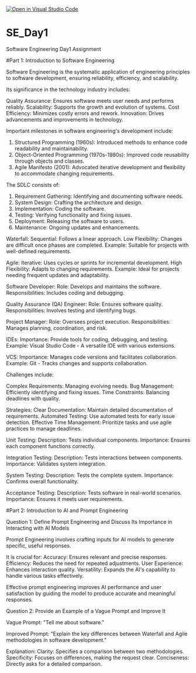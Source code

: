 [![Open in Visual Studio Code](https://classroom.github.com/assets/open-in-vscode-2e0aaae1b6195c2367325f4f02e2d04e9abb55f0b24a779b69b11b9e10269abc.svg)](https://classroom.github.com/online_ide?assignment_repo_id=15539565&assignment_repo_type=AssignmentRepo)
# SE_Day1
Software Engineering Day1 Assignment

#Part 1: Introduction to Software Engineering

Software Engineering is the systematic application of engineering principles to software development, ensuring reliability, efficiency, and scalability. 

Its significance in the technology industry includes:

Quality Assurance: Ensures software meets user needs and performs reliably.
Scalability: Supports the growth and evolution of systems.
Cost Efficiency: Minimizes costly errors and rework.
Innovation: Drives advancements and improvements in technology.


Important milestones in software engineering's development include:

1. Structured Programming (1960s): Introduced methods to enhance code readability and maintainability.
2. Object-Oriented Programming (1970s-1980s): Improved code reusability through objects and classes.
3. Agile Manifesto (2001): Advocated iterative development and flexibility to accommodate changing requirements.



The SDLC consists of:

1. Requirement Gathering: Identifying and documenting software needs.
2. System Design: Crafting the architecture and design.
3. Implementation: Coding the software.
4. Testing: Verifying functionality and fixing issues.
5. Deployment: Releasing the software to users.
6. Maintenance: Ongoing updates and enhancements.


Waterfall:
Sequential: Follows a linear approach.
Low Flexibility: Changes are difficult once phases are completed.
Example: Suitable for projects with well-defined requirements.

Agile:
Iterative: Uses cycles or sprints for incremental development.
High Flexibility: Adapts to changing requirements.
Example: Ideal for projects needing frequent updates and adaptability.



Software Developer:
Role: Develops and maintains the software.
Responsibilities: Includes coding and debugging.

Quality Assurance (QA) Engineer:
Role: Ensures software quality.
Responsibilities: Involves testing and identifying bugs.

Project Manager:
Role: Oversees project execution.
Responsibilities: Manages planning, coordination, and risk.



IDEs:
Importance: Provide tools for coding, debugging, and testing.
Example: Visual Studio Code - A versatile IDE with various extensions.

VCS:
Importance: Manages code versions and facilitates collaboration.
Example: Git - Tracks changes and supports collaboration.



Challenges include:

Complex Requirements: Managing evolving needs.
Bug Management: Efficiently identifying and fixing issues.
Time Constraints: Balancing deadlines with quality.

Strategies:
Clear Documentation: Maintain detailed documentation of requirements.
Automated Testing: Use automated tests for early issue detection.
Effective Time Management: Prioritize tasks and use agile practices to manage deadlines.



Unit Testing:
Description: Tests individual components.
Importance: Ensures each component functions correctly.

Integration Testing:
Description: Tests interactions between components.
Importance: Validates system integration.

System Testing:
Description: Tests the complete system.
Importance: Confirms overall functionality.

Acceptance Testing:
Description: Tests software in real-world scenarios.
Importance: Ensures it meets user requirements.


#Part 2: Introduction to AI and Prompt Engineering

Question 1: Define Prompt Engineering and Discuss Its Importance in Interacting with AI Models

Prompt Engineering involves crafting inputs for AI models to generate specific, useful responses. 

It is crucial for:
Accuracy: Ensures relevant and precise responses.
Efficiency: Reduces the need for repeated adjustments.
User Experience: Enhances interaction quality.
Versatility: Expands the AI's capability to handle various tasks effectively.

Effective prompt engineering improves AI performance and user satisfaction by guiding the model to produce accurate and meaningful responses.

Question 2: Provide an Example of a Vague Prompt and Improve It

Vague Prompt: "Tell me about software."

Improved Prompt: "Explain the key differences between Waterfall and Agile methodologies in software development."

Explanation:
Clarity: Specifies a comparison between two methodologies.
Specificity: Focuses on differences, making the request clear.
Conciseness: Directly asks for a detailed comparison.
